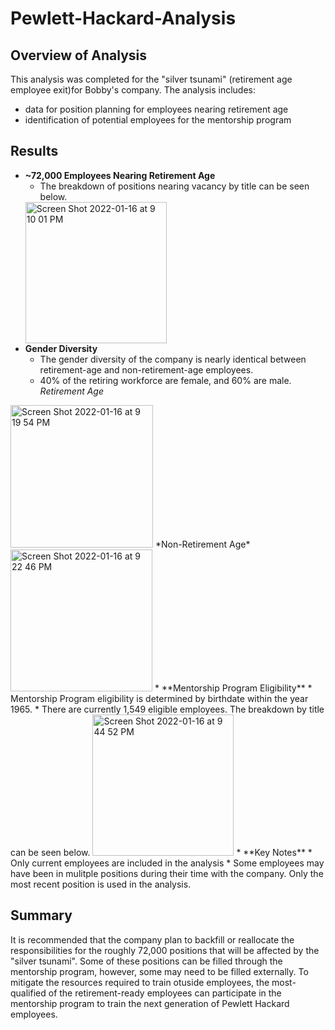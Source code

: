 # Pewlett-Hackard-Analysis

## Overview of Analysis
This analysis was completed for the "silver tsunami" (retirement age employee exit)for Bobby's company. The analysis includes:
* data for position planning for employees nearing retirement age
* identification of potential employees for the mentorship program

## Results
* **~72,000 Employees Nearing Retirement Age**
    * The breakdown of positions nearing vacancy by title can be seen below. 
    <img width="226" alt="Screen Shot 2022-01-16 at 9 10 01 PM" src="https://user-images.githubusercontent.com/94259442/149704768-f3361a37-bf8c-42e8-9026-d56769d0884a.png">
* **Gender Diversity**
    * The gender diversity of the company is nearly identical between retirement-age and non-retirement-age employees.
    * 40% of the retiring workforce are female, and 60% are male. 
    *Retirement Age* 
<img width="228" alt="Screen Shot 2022-01-16 at 9 19 54 PM" src="https://user-images.githubusercontent.com/94259442/149704965-e7ed735a-eeac-4b69-bf5b-fd481c7ba0f1.png">
    *Non-Retirement Age*
<img width="227" alt="Screen Shot 2022-01-16 at 9 22 46 PM" src="https://user-images.githubusercontent.com/94259442/149704981-f065247f-abcb-4ee3-9d26-3c2f9a13eefe.png">
* **Mentorship Program Eligibility**
    * Mentorship Program eligibility is determined by birthdate within the year 1965.
    * There are currently 1,549 eligible employees. The breakdown by title can be seen below.
<img width="226" alt="Screen Shot 2022-01-16 at 9 44 52 PM" src="https://user-images.githubusercontent.com/94259442/149704993-e7a693f1-6cfe-43de-a71e-c92ecb48c9a5.png">
* **Key Notes**
    * Only current employees are included in the analysis
    * Some employees may have been in mulitple positions during their time with the company. Only the most recent position is used in the analysis.

## Summary
It is recommended that the company plan to backfill or reallocate the responsibilities for the roughly 72,000 positions that will be affected by the "silver tsunami". Some of these positions can be filled through the mentorship program, however, some may need to be filled externally. To mitigate the resources required to train otuside employees, the most-qualified of the retirement-ready employees can participate in the mentorship program to train the next generation of Pewlett Hackard employees.
